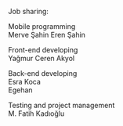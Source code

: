 

Job sharing:

Mobile programming             
Merve Şahin
Eren Şahin

Front-end developing               
Yağmur Ceren Akyol

Back-end developing             
Esra Koca  
Egehan

Testing and project management                                                                                                            
M. Fatih Kadıoğlu
                                                            




